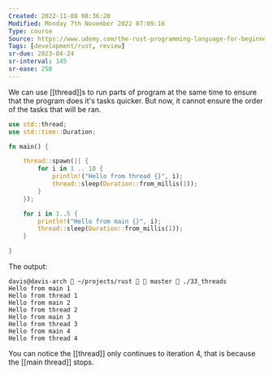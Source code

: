 ```yaml
---
Created: 2022-11-08 08:36:20
Modified: Monday 7th November 2022 07:09:16
Type: course
Source: https://www.udemy.com/the-rust-programming-language-for-beginners/?xref=E0Aed11STH4LPUQvCz0GJFABTmM=
Tags: [development/rust, review]
sr-due: 2023-04-24
sr-interval: 145
sr-ease: 250
---
```


We can use [[thread]]s to run parts of program at the same time to ensure that the program does it's tasks quicker. But now, it cannot ensure the order of the tasks that will be ran.

```rust
use std::thread;
use std::time::Duration;

fn main() {

    thread::spawn(|| {
        for i in 1 .. 10 {
            println!("Hello from thread {}", i);
            thread::sleep(Duration::from_millis(1));
        }
    });

    for i in 1..5 {
        println!("Hello from main {}", i);
        thread::sleep(Duration::from_millis(1));
    }

}
```

The output:

```
davis@davis-arch  ~/projects/rust   master  ./33_threads       
Hello from main 1
Hello from thread 1
Hello from main 2
Hello from thread 2
Hello from main 3
Hello from thread 3
Hello from main 4
Hello from thread 4

```

You can notice the [[thread]] only continues to iteration 4, that is because the [[main thread]] stops.

